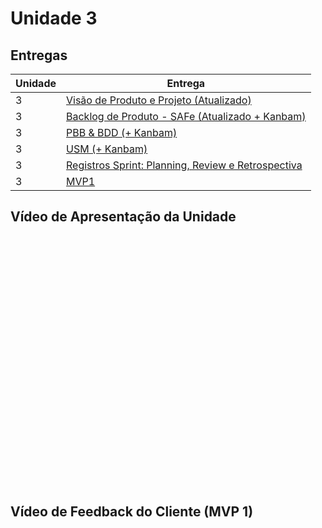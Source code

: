 # Unidade 3

## Entregas
Unidade | Entrega
------- | -------  
3 | [Visão de Produto e Projeto (Atualizado)](https://mdsreq-fga-unb.github.io/2022.2-Dubium/visao/)
3 | [Backlog de Produto - SAFe (Atualizado + Kanbam)](https://mdsreq-fga-unb.github.io/2022.2-Dubium/Requisitos/)
3 | [PBB & BDD (+ Kanbam)]()
3 | [USM (+ Kanbam)]()
3 | [Registros Sprint: Planning, Review e Retrospectiva]()
3 | [MVP1]()

## Vídeo de Apresentação da Unidade

<iframe width="711" height="400" src="" title="Dubium Apresentação" frameborder="0" allow="accelerometer; autoplay; clipboard-write; encrypted-media; gyroscope; picture-in-picture" allowfullscreen></iframe>

## Vídeo de Feedback do Cliente (MVP 1)

<iframe width="711" height="400" src="" title="Dubium Apresentação" frameborder="0" allow="accelerometer; autoplay; clipboard-write; encrypted-media; gyroscope; picture-in-picture" allowfullscreen></iframe>